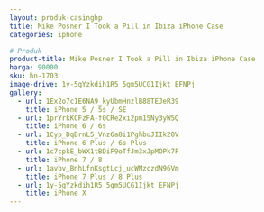 ```yaml
---
layout: produk-casinghp
title: Mike Posner I Took a Pill in Ibiza iPhone Case
categories: iphone

# Produk
product-title: Mike Posner I Took a Pill in Ibiza iPhone Case
harga: 90000
sku: hn-1703
image-drive: 1y-5gYzkdih1R5_5gm5UCG1Ijkt_EFNPj
gallery:
  - url: 1Ex2o7c1E6NA9_kyUbmHnzlB88TEJeR39
    title: iPhone 5 / 5s / SE
  - url: 1prYrkKCFzFA-f0CRe2xi2pm1SNy3yW5Q
    title: iPhone 6 / 6s
  - url: 1Cyp_DqBrnL5_Vnz6a8i1PghbuJIIk20V
    title: iPhone 6 Plus / 6s Plus
  - url: 1c7cpkE_bWX1tBDiF9oTfJm3xJpMOPk7F
    title: iPhone 7 / 8
  - url: 1avbv_BnhLfnKsgtLcj_ucWMzczdN96Vm
    title: iPhone 7 Plus / 8 Plus
  - url: 1y-5gYzkdih1R5_5gm5UCG1Ijkt_EFNPj
    title: iPhone X
---
```

